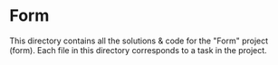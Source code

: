 # Form

This directory contains all the solutions & code for the "Form" project (form). Each file in this directory corresponds to a task in the project.